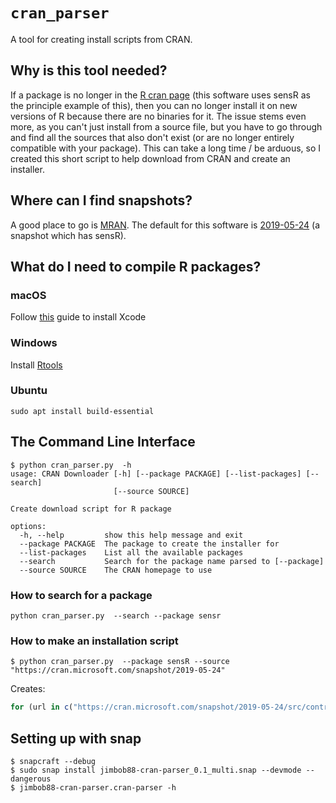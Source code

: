 # `cran_parser`

A tool for creating install scripts from CRAN.

## Why is this tool needed?

If a package is no longer in the [R cran page](https://cran.r-project.org/) (this software uses sensR as the principle
example of this), then you can no longer install it on new versions of R because there are no binaries for it. The issue
stems even more, as you can't just install from a source file, but you have to go through and find all the sources that
also don't exist (or are no longer entirely compatible with your package). This can take a long time / be arduous, so I
created this short script to help download from CRAN and create an installer.

## Where can I find snapshots?

A good place to go is [MRAN](https://mran.microsoft.com/timemachine). The default for this software is [2019-05-24](https://cran.microsoft.com/snapshot/2019-05-24/) (a snapshot which has sensR).

## What do I need to compile R packages?
### macOS
Follow [this](https://ohdsi.github.io/Hades/rSetup.html#Installing_R_build_tools) guide to install Xcode

### Windows
Install [Rtools](https://cran.r-project.org/bin/windows/Rtools/)

### Ubuntu
`sudo apt install build-essential`

## The Command Line Interface
```commandline
$ python cran_parser.py  -h
usage: CRAN Downloader [-h] [--package PACKAGE] [--list-packages] [--search]
                       [--source SOURCE]

Create download script for R package

options:
  -h, --help         show this help message and exit
  --package PACKAGE  The package to create the installer for
  --list-packages    List all the available packages
  --search           Search for the package name parsed to [--package]
  --source SOURCE    The CRAN homepage to use
```

### How to search for a package
```commandline
python cran_parser.py  --search --package sensr
```

### How to make an installation script
```commandline
$ python cran_parser.py  --package sensR --source "https://cran.microsoft.com/snapshot/2019-05-24"
```
Creates:
```R
for (url in c("https://cran.microsoft.com/snapshot/2019-05-24/src/contrib/mvtnorm_1.0-10.tar.gz", "https://cran.microsoft.com/snapshot/2019-05-24/src/contrib/lattice_0.20-38.tar.gz", "https://cran.microsoft.com/snapshot/2019-05-24/src/contrib/Matrix_1.2-17.tar.gz", "https://cran.microsoft.com/snapshot/2019-05-24/src/contrib/survival_2.44-1.1.tar.gz", "https://cran.microsoft.com/snapshot/2019-05-24/src/contrib/lattice_0.20-38.tar.gz", "https://cran.microsoft.com/snapshot/2019-05-24/src/contrib/Matrix_1.2-17.tar.gz", "https://cran.microsoft.com/snapshot/2019-05-24/src/contrib/survival_2.44-1.1.tar.gz", "https://cran.microsoft.com/snapshot/2019-05-24/src/contrib/MASS_7.3-51.4.tar.gz", "https://cran.microsoft.com/snapshot/2019-05-24/src/contrib/TH.data_1.0-10.tar.gz", "https://cran.microsoft.com/snapshot/2019-05-24/src/contrib/lattice_0.20-38.tar.gz", "https://cran.microsoft.com/snapshot/2019-05-24/src/contrib/zoo_1.8-5.tar.gz", "https://cran.microsoft.com/snapshot/2019-05-24/src/contrib/sandwich_2.5-1.tar.gz", "https://cran.microsoft.com/snapshot/2019-05-24/src/contrib/codetools_0.2-16.tar.gz", "https://cran.microsoft.com/snapshot/2019-05-24/src/contrib/multcomp_1.4-10.tar.gz", "https://cran.microsoft.com/snapshot/2019-05-24/src/contrib/MASS_7.3-51.4.tar.gz", "https://cran.microsoft.com/snapshot/2019-05-24/src/contrib/numDeriv_2016.8-1.tar.gz", "https://cran.microsoft.com/snapshot/2019-05-24/src/contrib/sensR_1.5-1.tar.gz")) {install.packages(url, repos=NULL, method="libcurl")}
```

## Setting up with snap
```commandline
$ snapcraft --debug
$ sudo snap install jimbob88-cran-parser_0.1_multi.snap --devmode --dangerous
$ jimbob88-cran-parser.cran-parser -h
```

